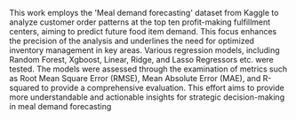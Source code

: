This work employs the 'Meal demand forecasting' dataset from Kaggle to analyze customer order patterns at the top ten profit-making fulfillment centers, aiming to predict future food item demand. This focus enhances the precision of the analysis and underlines the need for optimized inventory management in key areas. Various regression models, including Random Forest, Xgboost, Linear, Ridge, and Lasso Regressors etc. were tested. The models were assessed through the examination of metrics such as Root Mean Square Error (RMSE), Mean Absolute Error (MAE), and R-squared to provide a comprehensive evaluation. This effort aims to provide more understandable and actionable insights for strategic decision-making in meal demand forecasting
